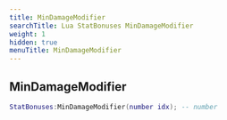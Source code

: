```yaml
---
title: MinDamageModifier
searchTitle: Lua StatBonuses MinDamageModifier
weight: 1
hidden: true
menuTitle: MinDamageModifier
---
```

## MinDamageModifier
```lua
StatBonuses:MinDamageModifier(number idx); -- number
```